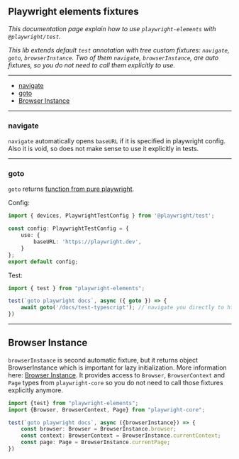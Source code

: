 ## Playwright elements fixtures

*This documentation page explain how to use `playwright-elements` with `@playwright/test`.*

*This lib extends default `test` annotation with tree custom fixtures: `navigate`, `goto`, `browserInstance`.
Two of them `navigate`, `browserInstance`, are auto fixtures, so you do not need to call them explicitly to use.*
___
- [navigate](#navigate)
- [goto](#goto)
- [Browser Instance](#browser-instance)

___
### navigate

`navigate` automatically opens `baseURL` if it is specified in playwright config. 
Also it is void, so does not make sense to use it explicitly in tests.
___
### goto

`goto` returns [function from pure playwright](https://playwright.dev/docs/api/class-page#page-goto).

Config:
```ts
import { devices, PlaywrightTestConfig } from '@playwright/test';

const config: PlaywrightTestConfig = {
    use: {
        baseURL: 'https://playwright.dev',
    }
};
export default config;
```
Test:
```ts
import { test } from "playwright-elements";

test(`goto playwright docs`, async ({ goto }) => {
    await goto('/docs/test-typescript'); // navigate you directly to https://playwright.dev/docs/test-typescript
})
```
___

## Browser Instance

`browserInstance` is second automatic fixture, but it returns object BrowserInstance which is important
for lazy initialization. More information here: [Browser Instance](/docs/browser.instance.md).
It provides access to `Browser`, `BrowserContext` and `Page` types from `playwright-core`
so you do not need to call those fixtures explicitly anymore.

```ts
import {test} from "playwright-elements";
import {Browser, BrowserContext, Page} from "playwright-core";

test(`goto playwright docs`, async ({browserInstance}) => {
    const browser: Browser = BrowserInstance.browser;
    const context: BrowserContext = BrowserInstance.currentContext;
    const page: Page = BrowserInstance.currentPage;
})
```
